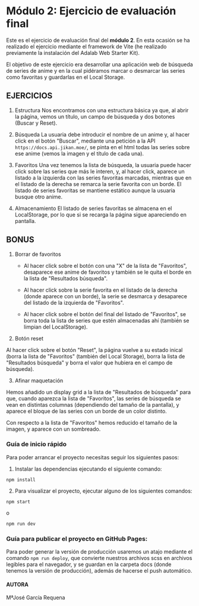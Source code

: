 # Módulo 2: Ejercicio de evaluación final

Este es el ejercicio de evaluación final del **módulo 2**. En esta ocasión se ha realizado el ejercicio mediante el framework de Vite (he realizado previamente la instalación del Adalab Web Starter Kit).

El objetivo de este ejercicio era desarrollar una aplicación web de búsqueda de series de anime y en la cual pidéramos marcar o desmarcar las series como favoritas y guardarlas en el Local Storage.

## EJERCICIOS

1. Estructura
Nos encontramos con una estructura básica ya que, al abrir la página, vemos un título, un campo de búsqueda y dos botones (Buscar y Reset).

2. Búsqueda
La usuaria debe introducir el nombre de un anime y, al hacer click en el botón "Buscar", mediante una petición a la API `https://docs.api.jikan.moe/`, se pinta en el html todas las series sobre ese anime (vemos la imagen y el título de cada una).

3. Favoritos
Una vez tenemos la lista de búsqueda, la usuaria puede hacer click sobre las series que más le interen, y, al hacer click, aparece un listado a la izquierda con las series favoritas marcadas, mientras que en el listado de la derecha se remarca la serie favorita con un borde. El listado de series favoritas se mantiene estático aunque la usuaria busque otro anime.

4. Almacenamiento
El listado de series favoritas se almacena en el LocalStorage, por lo que si se recarga la página sigue apareciendo en pantalla.

## BONUS

1. Borrar de favoritos

   - Al hacer click sobre el botón con una "X" de la lista de "Favoritos", desaparece ese anime de favoritos y también se le quita el borde en la lista de "Resultados búsqueda".

   - Al hacer click sobre la serie favorita en el listado de la derecha (donde aparece con un borde), la serie se desmarca y desaparece del listado de la izquierda de "Favoritos".

   - Al hacer click sobre el botón del final del listado de "Favoritos", se borra toda la lista de series que estén almacenadas ahí (también se limpian del LocalStorage).

2. Botón reset

Al hacer click sobre el botón "Reset", la página vuelve a su estado inical (borra la lista de "Favoritos" (también del Local Storage), borra la lista de "Resultados búsqueda" y borra el valor que hubiera en el campo de búsqueda).

3. Afinar maquetación

Hemos añadido un display grid a la lista de "Resultados de búsqueda" para que, cuando aparezca la lista de "Favoritos", las series de búsqueda se vean en distintas columnas (dependiendo del tamaño de la pantalla), y aparece el bloque de las series con un borde de un color distinto.

Con respecto a la lista de "Favoritos" hemos reducido el tamaño de la imagen, y aparece con un sombreado.


### Guía de inicio rápido

Para poder arrancar el proyecto necesitas seguir los siguientes pasos:

1. Instalar las dependencias ejecutando el siguiente comando:

```
npm install
```
2. Para visualizar el proyecto, ejecutar alguno de los siguientes comandos: 
```
npm start
``` 
o 
```
npm run dev
```

### Guía para publicar el proyecto en GitHub Pages:

Para poder generar la versión de producción usaremos un atajo mediante el comando `npm run deploy`, que convierte nuestros archivos scss en archivos legibles para el navegador, y se guardan en la carpeta docs (donde tenemos la versión de producción), además de hacerse el push automático.


#### AUTORA
MªJosé García Requena

